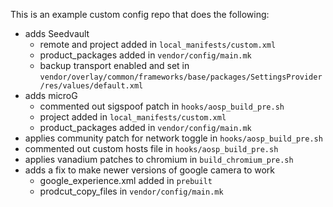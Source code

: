 This is an example custom config repo that does the following:
* adds Seedvault
  * remote and project added in `local_manifests/custom.xml`
  * product_packages added in `vendor/config/main.mk`
  * backup transport enabled and set in `vendor/overlay/common/frameworks/base/packages/SettingsProvider/res/values/default.xml`
* adds microG 
  * commented out sigspoof patch in `hooks/aosp_build_pre.sh`
  * project added in `local_manifests/custom.xml`
  * product_packages added in `vendor/config/main.mk`
* applies community patch for network toggle in `hooks/aosp_build_pre.sh`
* commented out custom hosts file in `hooks/aosp_build_pre.sh`
* applies vanadium patches to chromium in `build_chromium_pre.sh`
* adds a fix to make newer versions of google camera to work
  * google_experience.xml added in `prebuilt`
  * prodcut_copy_files in `vendor/config/main.mk`
